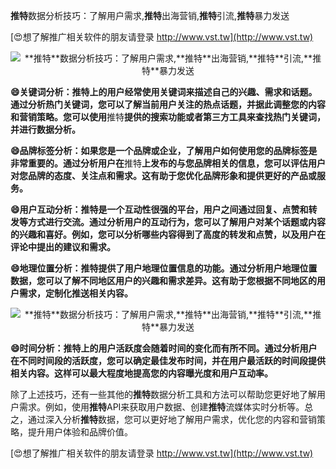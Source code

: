 **推特**数据分析技巧：了解用户需求,**推特**出海营销,**推特**引流,**推特**暴力发送

[😍想了解推广相关软件的朋友请登录 http://www.vst.tw](http://www.vst.tw)

 <center><img src="https://vst.tw/MP4/tuiguang/png/8.png" alt="**推特**数据分析技巧：了解用户需求,**推特**出海营销,**推特**引流,**推特**暴力发送"></center>

**😄关键词分析：**推特**上的用户经常使用关键词来描述自己的兴趣、需求和话题。通过分析热门关键词，您可以了解当前用户关注的热点话题，并据此调整您的内容和营销策略。您可以使用**推特**提供的搜索功能或者第三方工具来查找热门关键词，并进行数据分析。**

**😄品牌标签分析：如果您是一个品牌或企业，了解用户如何使用您的品牌标签是非常重要的。通过分析用户在**推特**上发布的与您品牌相关的信息，您可以评估用户对您品牌的态度、关注点和需求。这有助于您优化品牌形象和提供更好的产品或服务。**

**😄用户互动分析：**推特**是一个互动性很强的平台，用户之间通过回复、点赞和转发等方式进行交流。通过分析用户的互动行为，您可以了解用户对某个话题或内容的兴趣和喜好。例如，您可以分析哪些内容得到了高度的转发和点赞，以及用户在评论中提出的建议和需求。**

**😄地理位置分析：**推特**提供了用户地理位置信息的功能。通过分析用户地理位置数据，您可以了解不同地区用户的兴趣和需求差异。这有助于您根据不同地区的用户需求，定制化推送相关内容。**

 <center><img src="https://vst.tw/MP4/tuiguang/png/6.png" alt="**推特**数据分析技巧：了解用户需求,**推特**出海营销,**推特**引流,**推特**暴力发送"></center>

**😄时间分析：**推特**上的用户活跃度会随着时间的变化而有所不同。通过分析用户在不同时间段的活跃度，您可以确定最佳发布时间，并在用户最活跃的时间段提供相关内容。这样可以最大程度地提高您的内容曝光度和用户互动率。**

除了上述技巧，还有一些其他的**推特**数据分析工具和方法可以帮助您更好地了解用户需求。例如，使用**推特**API来获取用户数据、创建**推特**流媒体实时分析等。总之，通过深入分析**推特**数据，您可以更好地了解用户需求，优化您的内容和营销策略，提升用户体验和品牌价值。

[😍想了解推广相关软件的朋友请登录 http://www.vst.tw](http://www.vst.tw)



